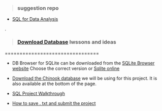 


> ### suggestion repo 

- [ SQL for Data Analysis](https://github.com/nancyalaswad90/nancyalaswad90/blob/master/Certification%20as%20Oracle%20developer%20professional%20.md)



.


> ### [Download Database](https://learn.udacity.com/nanodegrees/nd098-mcit/parts/cd0023/lessons/ls0527/concepts/f9b933c4-678b-47e2-b624-0531e18a21e6) lwssons and ideas 


================================


- DB Browser for SQLite can be downloaded from the [SQLite Browser website](https://sqlitebrowser.org/dl/) Choose the correct version or [Sqlite online](https://sqliteonline.com/)



- [Download the Chinook database](https://video.udacity-data.com/topher/2021/March/6053d783_chinook-db/chinook-db.zip) we will be using for this project. It is also available at the bottom of the page.


- [SQL Project Walkthrough](https://www.youtube.com/watch?v=sO1I4ddw4jI)


- [How to save . txt  and submit the project](https://www.youtube.com/watch?v=q_uWT4YYbek)
